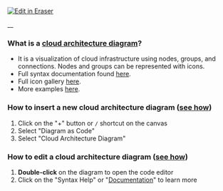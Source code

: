 <p><a target="_blank" href="https://app.eraser.io/workspace/fmDDzpWvPWW3Ske9KD2h" id="edit-in-eraser-github-link"><img alt="Edit in Eraser" src="https://firebasestorage.googleapis.com/v0/b/second-petal-295822.appspot.com/o/images%2Fgithub%2FOpen%20in%20Eraser.svg?alt=media&amp;token=968381c8-a7e7-472a-8ed6-4a6626da5501"></a></p>

__



### What is a [﻿﻿cloud architecture diagram](https://app.eraser.io/workspace/fmDDzpWvPWW3Ske9KD2h?elements=MziDflORdU67wqCTHtgbaA)?
- It is a visualization of cloud infrastructure using nodes, groups, and connections. Nodes and groups can be represented with icons. 
- Full syntax documentation found [﻿﻿here](https://docs.tryeraser.com/docs/syntax).
- Full icon gallery [﻿﻿here](https://docs.tryeraser.com/docs/icons).
- More examples [﻿﻿here](https://docs.tryeraser.com/docs/examples).


### How to insert a new cloud architecture diagram ([﻿﻿see how](https://app.eraser.io/workspace/fmDDzpWvPWW3Ske9KD2h?elements=Ob4Pw_Cu8MZqjWMnsrWfvQ))
1. Click on the "+" button or `/` shortcut on the canvas
2. Select "Diagram as Code"
3. Select "Cloud Architecture Diagram"




### How to edit a cloud architecture diagram ([﻿﻿see how](https://app.eraser.io/workspace/fmDDzpWvPWW3Ske9KD2h?elements=BL3AYRAx7po4IQPZaSuHiQ))
1. **Double-click** on the diagram to open the code editor
2. Click on the "Syntax Help" or "[﻿﻿Documentation](https://docs.tryeraser.com/docs/syntax)" to learn more



<!--- Eraser file: https://app.eraser.io/workspace/fmDDzpWvPWW3Ske9KD2h --->